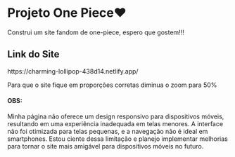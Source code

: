 <h1>Projeto One Piece❤️</h1>
<p>Construi um site fandom de one-piece, espero que gostem!!!</p>
<h2>Link do Site</h2>
<p>https://charming-lollipop-438d14.netlify.app/</p>
<p>Para que o site fique em proporções corretas diminua o zoom para 50%</p>
<h4>OBS:</h4> <p>Minha página não oferece um design responsivo para dispositivos móveis, resultando em uma experiência inadequada em telas menores. A interface não foi otimizada para telas pequenas, e a navegação não é ideal em smartphones. Estou ciente dessa limitação e planejo implementar melhorias para tornar o site mais amigável para dispositivos móveis no futuro.</p>
